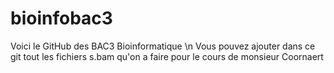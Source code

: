 # bioinfobac3
Voici le GitHub des BAC3 Bioinformatique \n
Vous pouvez ajouter dans ce git tout les fichiers s.bam qu'on a faire pour le cours de monsieur Coornaert

